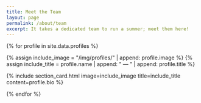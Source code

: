 ```yaml
---
title: Meet the Team
layout: page
permalink: /about/team
excerpt: It takes a dedicated team to run a summer; meet them here!
---
```


{% for profile in site.data.profiles %}

{% assign include_image = "/img/profiles/" | append: profile.image %}
{% assign include_title = profile.name | append: " &mdash; " | append: profile.title %}

{% include section_card.html image=include_image title=include_title content=profile.bio %}

{% endfor %}
